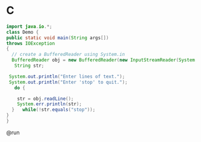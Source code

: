 <!--
author:   o0Ikami0o

comment:  Test für C-Code

language: de

narrator: Deutsch Female

mode:     Textbook

import: https://raw.githubusercontent.com/liascript/CodeRunner/master/README.md

@run: @LIA.eval(["Demo.java"], javac Demo.java, java Demo)

-->

# C

``` java
import java.io.*;
class Demo {
public static void main(String args[])
throws IOException
{
  // create a BufferedReader using System.in
  BufferedReader obj = new BufferedReader(new InputStreamReader(System.in));
   String str;

 System.out.println("Enter lines of text.");
 System.out.println("Enter 'stop' to quit.");
   do {

    str = obj.readLine();
    System.err.println(str);
  }   while(!str.equals("stop"));
}
}
```
@run
